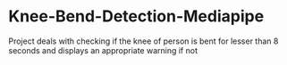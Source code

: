 # Knee-Bend-Detection-Mediapipe
Project deals with checking if the knee of person is bent for lesser than 8 seconds and displays an appropriate warning if not
